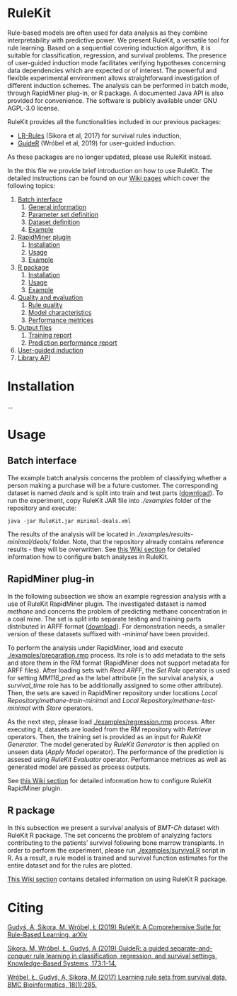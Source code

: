 # RuleKit

Rule-based models are often used for data analysis as they combine interpretability with predictive power. We present RuleKit, a versatile tool for rule learning. Based on a sequential covering induction algorithm, it is suitable for classification, regression, and survival problems. The presence of user-guided induction mode facilitates verifying hypotheses concerning data dependencies which are expected or of interest. The powerful and flexible experimental environment allows straightforward investigation of different induction schemes. The analysis can be performed in batch mode, through RapidMiner plug-in, or R package. A documented Java API is also provided for convenience. The software is publicly available under GNU AGPL-3.0 license.

RuleKit provides all the functionalities included in our previous packages:
* [LR-Rules](https://github.com/adaa-polsl/LR-Rules) (Sikora et al, 2017) for survival rules induction,
* [GuideR](https://github.com/adaa-polsl/GuideR) (Wróbel et al, 2019) for user-guided induction.

As these packages are no longer updated, please use RuleKit instead. 

In the this file we provide brief introduction on how to use RuleKit. The detailed instructions can be found on our [Wiki pages](../../wiki) which cover the following topics: 

1. [Batch interface](../../wiki/1-Batch-interface)
    1. [General information](../../wiki/1-Batch-interface#11-general-information)
    2. [Parameter set definition](../../wiki/1-Batch-interface#12-parameter-set-definition)
    3. [Dataset definition](../../wiki/1-Batch-interface#13-dataset-definition)
    4. [Example](../../wiki/1-Batch-interface#14-example)
2. [RapidMiner plugin](../../wiki/2-RapidMiner-plugin)
	1. [Installation](../../wiki/2-RapidMiner-plugin#21-installation)
	2. [Usage](../../wiki/2-RapidMiner-plugin#22-usage)
	3. [Example](../../wiki/2-RapidMiner-plugin#23-example)
3. [R package](../../wiki/3-R-package)
	1. [Installation](../../wiki/3-R-package#31-installation)
	2. [Usage](../../wiki/3-R-package#32-usage)
	3. [Example](../../wiki/3-R-package#33-example)
4. [Quality and evaluation](../../wiki/4-Quality-and-evaluation)
    1. [Rule quality](../../wiki/4-Quality-and-evaluation#41-rule-quality)
	2. [Model characteristics](../../wiki/4-Quality-and-evaluation#42-model-characteristics)
	2. [Performance metrices](../../wiki/4-Quality-and-evaluation#43-performance-metrices)
5. [Output files](../../wiki/5-Output-files)
    1. [Training report](../../wiki/5-Output-files#51-training-report)
    2. [Prediction performance report](../../wiki/5-Output-files#52-prediction-performance-report)    	
6. [User-guided induction](../../wiki/6-User-guided-induction)
7. [Library API](../../wiki/7-Library-API)


# Installation

...

# Usage

## Batch interface

The example batch analysis concerns the problem of classifying whether a person making a purchase will be a future customer. The corresponding dataset is named *deals* and is split into train and test parts ([download](data/deals)). To run the experiment, copy RuleKit JAR file into *./examples* folder of the repository and execute:
```
java -jar RuleKit.jar minimal-deals.xml
```
The results of the analysis will be located in *./examples/results-minimal/deals/* folder. Note, that the repository already contains reference results - they will be overwritten. See [this Wiki section](../../wiki/1-Batch-interface) for detailed information how to configure batch analyses in RuleKit. 


## RapidMiner plug-in

In the following subsection we show an example regression analysis with a use of RuleKit RapidMiner plugin. The investigated dataset is named *methane* and concerns the problem of predicting methane concentration in a coal mine. The set is split into separate testing and training parts distributed in ARFF format ([download](data/methane)). For demonstration needs, a smaller version of these datasets suffixed with *-minimal* have been provided. 

To perform the analysis under RapidMiner, load and execute [./examples/preparation.rmp](/examples/preparation.rmp) process. Its role is to add metadata to the sets and store them in the RM format (RapidMiner does not support metadata for ARFF files). After loading sets with *Read ARFF*, the *Set Role* operator is used for setting *MM116_pred* as the label attribute (in the survival analysis, a *survival_time* role has to be additionally assigned to some other attribute). Then, the sets are saved in RapidMiner repository under locations *Local Repository/methane-train-minimal* and *Local Repository/methane-test-minimal* with *Store* operators. 

As the next step, please load [./examples/regression.rmp](./examples/regression.rmp) process. After executing it, datasets are loaded from the RM repository with *Retrieve* operators. Then, the training set is provided as an input for *RuleKit Generator*. The model generated by *RuleKit Generator* is then applied on unseen data (*Apply Model* operator). The performance of the prediction is assesed using *RuleKit Evaluator* operator. Performance metrices as well as generated model are passed as process outputs.

See [this Wiki section](../../wiki/2-RapidMiner-plugin) for detailed information how to configure RuleKit RapidMiner plugin. 

## R package

In this subsection we present a survival analysis of *BMT-Ch* dataset with RuleKit R package. The set concerns the problem of analyzing factors contributing to the patients’ survival following bone marrow transplants. In order to perform the experiment, please run [./examples/survival.R](./examples/survival.R) script in R. As a result, a rule model is trained and survival function estimates for the entire dataset and for the rules are plotted.
 
[This Wiki section](../../wiki/3-R-package) contains detailed information on using RuleKit R package. 
 
# Citing

[Gudyś, A, Sikora, M, Wróbel, Ł (2019) RuleKit: A Comprehensive Suite for Rule-Based Learning, arXiv](xyz)

[Sikora, M, Wróbel, Ł, Gudyś, A (2019) GuideR: a guided separate-and-conquer rule learning in classification, regression, and survival settings, Knowledge-Based Systems, 173:1-14.](https://www.sciencedirect.com/science/article/abs/pii/S0950705119300802?dgcid=coauthor)

[Wróbel, Ł, Gudyś, A, Sikora, M (2017) Learning rule sets from survival data, BMC Bioinformatics, 18(1):285.](https://bmcbioinformatics.biomedcentral.com/articles/10.1186/s12859-017-1693-x) 

